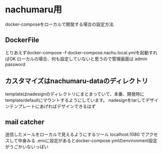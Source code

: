 
# nachumaru用
docker-composeをローカルで開発する場合の設定方法

## DockerFile
とりあえずdocker-compose -f docker-compose.nachu.local.ymlを起動すればOK
ローカルの場合、何も設定していないと思うので管理画面は admin password

## カスタマイズはnachumaru-dataのディレクトリ
templateはnadesignのディレクトリにまとまっていて、本番、開発時にtemplate/defaultにマウントするようにしています。
nadesignをtarしてデザインテンプレートにあげればデザインできるはず

## mail catcher
送信したメールをローカルで見えるようにするツール
localhost:1080 でアクセスして中身みる
.envに設定があるとdocker-compose.ymlのenvironment設定がうごかいないっぽい





